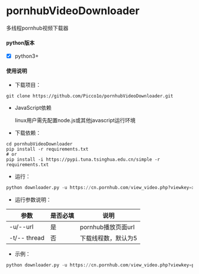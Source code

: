 # pornhubVideoDownloader
多线程pornhub视频下载器

#### python版本
- [x] python3+

#### 使用说明
- 下载项目：

 ```shell
git clone https://github.com/Picco1o/pornhubVideoDownloader.git
```
- JavaScript依赖

	linux用户需先配置node.js或其他javascript运行环境

- 下载依赖：

 ```shell
cd pornhubVideoDownloader
pip install -r requirements.txt
# or
pip install -i https://pypi.tuna.tsinghua.edu.cn/simple -r requirements.txt
```

- 运行：

 ```python
python downloader.py -u https://cn.pornhub.com/view_video.php?viewkey=xxxxxxxxxxxxxxx
```

- 运行参数说明：

|参数   |是否必填   |说明   |
| ------------ | ------------ | ------------ |
| -u/--url  | 是  | pornhub播放页面url  |
|  -t/-- thread | 否  | 下载线程数，默认为5  |

- 示例：

 ```python
python downloader.py -u https://cn.pornhub.com/view_video.php?viewkey=ph5c0491898480f
```
